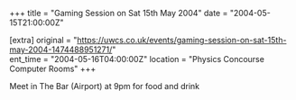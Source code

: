 +++
title = "Gaming Session on Sat 15th May 2004"
date = "2004-05-15T21:00:00Z"

[extra]
original = "https://uwcs.co.uk/events/gaming-session-on-sat-15th-may-2004-1474488951271/"    
ent_time = "2004-05-16T04:00:00Z"
location = "Physics Concourse Computer Rooms"
+++

Meet in The Bar (Airport) at 9pm for food and drink


